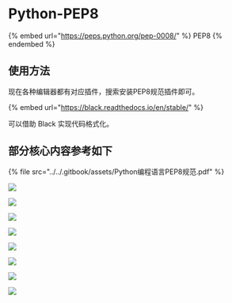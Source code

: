 # Python-PEP8

{% embed url="https://peps.python.org/pep-0008/" %}
PEP8
{% endembed %}

## 使用方法

现在各种编辑器都有对应插件，搜索安装PEP8规范插件即可。

{% embed url="https://black.readthedocs.io/en/stable/" %}

可以借助 Black 实现代码格式化。

## 部分核心内容参考如下

{% file src="../../.gitbook/assets/Python编程语言PEP8规范.pdf" %}

![](../../.gitbook/assets/Python编程语言PEP8规范\_页面\_1.png)

![](../../.gitbook/assets/Python编程语言PEP8规范\_页面\_2.png)

![](../../.gitbook/assets/Python编程语言PEP8规范\_页面\_3.png)

![](../../.gitbook/assets/Python编程语言PEP8规范\_页面\_4.png)

![](../../.gitbook/assets/Python编程语言PEP8规范\_页面\_5.png)

![](../../.gitbook/assets/Python编程语言PEP8规范\_页面\_6.png)

![](../../.gitbook/assets/Python编程语言PEP8规范\_页面\_7.png)

![](../../.gitbook/assets/Python编程语言PEP8规范\_页面\_8.png)
